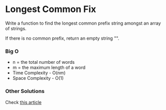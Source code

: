 # Longest Common Fix

Write a function to find the longest common prefix string amongst an array of strings.

If there is no common prefix, return an empty string "".

### Big O
* n = the total number of words
* m = the maximum length of a word
* Time Complexity - O(nm)
* Space Complexity - O(1)

### Other Solutions
Check <a href="https://afteracademy.com/blog/longest-common-prefix">this article</a>
